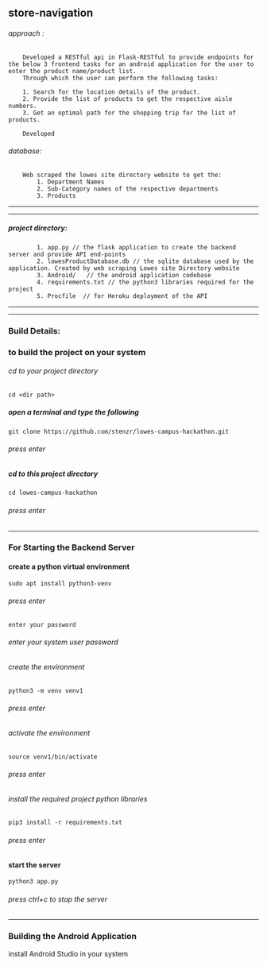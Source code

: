## store-navigation


###### approach :
        Developed a RESTful api in Flask-RESTful to provide endpoints for the below 3 frontend tasks for an android application for the user to enter the product name/product list.
        Through which the user can perform the following tasks:
        
        1. Search for the location details of the product.
        2. Provide the list of products to get the respective aisle numbers.
        3. Get an optimal path for the shopping trip for the list of products.

        Developed 

###### database:
        Web scraped the lowes site directory website to get the:
            1. Department Names
            2. Sub-Category names of the respective departments
            3. Products 

----

----
 
##### project directory:
            1. app.py // the flask application to create the backend server and provide API end-points
            2. lowesProductDatabase.db // the sqlite database used by the application. Created by web scraping Lowes site Directory website
            3. Android/   // the android application codebase
            4. requirements.txt // the python3 libraries required for the project
            5. Procfile  // for Heroku deployment of the API

---- 


----
### Build Details:

### to build the project on your system

###### cd to your project directory
`cd <dir path>`


##### open a terminal and type the following

`git clone https://github.com/stenzr/lowes-campus-hackathon.git`

###### press enter


##### cd to this project directory

`cd lowes-campus-hackathon`

###### press enter

-----

### For Starting the Backend Server

#### create a python virtual environment 

`sudo apt install python3-venv`

###### press enter

`enter your password`

###### enter your system user password


###### create the environment

`python3 -m venv venv1`

###### press enter


###### activate the environment

`source venv1/bin/activate`

###### press enter


###### install the required project python libraries

`pip3 install -r requirements.txt`

###### press enter


#### start the server

`python3 app.py`

###### press ctrl+c to stop the server

----

### Building the Android Application

install Android Studio in your system










